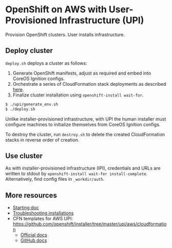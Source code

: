 # OpenShift on AWS with User-Provisioned Infrastructure (UPI)

Provision OpenShift clusters. User installs infrastructure.

## Deploy cluster

`deploy.sh` deploys a cluster as follows:

1. Generate OpenShift manifests, adjust as required and embed into CoreOS Ignition configs.
2. Orchestrate a series of CloudFormation stack deployments as described
   [here](https://github.com/openshift/installer/tree/master/upi/aws/cloudformation).
3. Finalize cluster installation using `openshift-install wait-for`.

```bash
$ ./upi/generate_env.sh  
$ ./deploy.sh
```

Unlike installer-provisioned infrastructure, with UPI the human installer must
configure machines to initialize themselves from CoreOS Ignition configs.

To destroy the cluster, run `destroy.sh` to delete the created CloudFormation
stacks in reverse order of creation.

## Use cluster

As with installer-provisioned infrastructure (IPI), credentials and URLs are
written to stdout by `openshift-install wait-for install-complete`.
Alternatively, find config files in `_workdir/auth`.

## More resources

- [Starting doc](https://docs.openshift.com/container-platform/4.13/installing/installing_aws/installing-aws-user-infra.html)
- [Troubleshooting installations](https://docs.openshift.com/container-platform/4.13/support/troubleshooting/troubleshooting-installations.html)
- CFN templates for AWS UPI: <https://github.com/openshift/installer/tree/master/upi/aws/cloudformation>
    - [Official docs](https://docs.openshift.com/container-platform/4.10/installing/installing_aws/installing-aws-user-infra.html#installation-cloudformation-vpc_installing-aws-user-infra)
    - [GitHub docs](https://github.com/openshift/installer/blob/master/docs/user/aws/install_upi.md)
